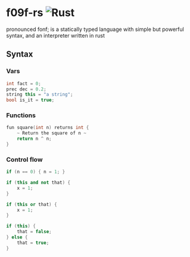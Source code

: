 # f09f-rs ![Rust](https://img.shields.io/github/workflow/status/jakeroggenbuck/f09f-rs/Rust?style=for-the-badge)
 pronounced fonf; is a statically typed language with simple but powerful syntax, and an interpreter written in rust 

## Syntax
### Vars
```c++
int fact = 0;
prec dec = 0.2;
string this = "a string";
bool is_it = true;
```

### Functions
```c++
fun square(int n) returns int {
	~ Return the square of n ~
	return n ^ n;
}
```

### Control flow
```c++
if (n == 0) { n = 1; }

if (this and not that) {
	x = 1;
}

if (this or that) {
	x = 1;
}

if (this) {
	that = false;
} else {
	that = true;
}
```
